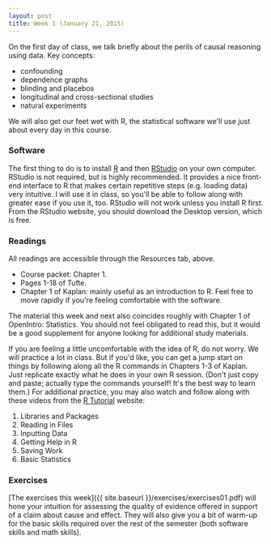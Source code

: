 ```yaml
---
layout: post
title: Week 1 (January 21, 2015)
---
```


On the first day of class, we talk briefly about the perils of causal reasoning using data.  Key concepts:  
* confounding  
* dependence graphs  
* blinding and placebos  
* longitudinal and cross-sectional studies  
* natural experiments  

We will also get our feet wet with R, the statistical software we'll use just about every day in this course.


### Software

The first thing to do is to install [R](http://www.r-project.org) and then [RStudio](http://www.rstudio.org) on your own computer.  RStudio is not required, but is highly recommended.  It provides a nice front-end interface to R that makes certain repetitive steps (e.g. loading data) very intuitive.   I will use it in class, so you'll be able to follow along with greater ease if you use it, too.  RStudio will not work unless you install R first.  From the RStudio website, you should download the Desktop version, which is free.

### Readings

All readings are accessible through the Resources tab, above.

* Course packet: Chapter 1.
* Pages 1-18 of Tufte.
* Chapter 1 of Kaplan: mainly useful as an introduction to R.  Feel free to move rapidly if you're feeling comfortable with the software.

The material this week and next also coincides roughly with Chapter 1 of OpenIntro: Statistics.  You should not feel obligated to read this, but it would be a good supplement for anyone looking for additional study materials.

If you are feeling a little uncomfortable with the idea of R, do not worry.  We will practice a lot in class.  But if you'd like, you can get a jump start on things by following along all the R commands in Chapters 1-3 of Kaplan.  Just replicate exactly what he does in your own R session.  (Don't just copy and paste; actually type the commands yourself!  It's the best way to learn them.)  For additional practice, you may also watch and follow along with these videos from the [R Tutorial](http://dist.stat.tamu.edu/pub/rvideos/) website:
1. Libraries and Packages
2. Reading in Files
3. Inputting Data
4. Getting Help in R
5. Saving Work
6. Basic Statistics


### Exercises  
[The exercises this week]({{ site.baseurl }}/exercises/exercises01.pdf) will hone your intuition for assessing the quality of evidence offered in support of a claim about cause and effect.  They will also give you a bit of warm-up for the basic skills required over the rest of the semester (both software skills and math skills).


